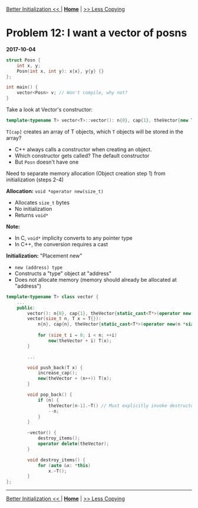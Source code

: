 [Better Initialization << ](./problem_11.md) | [**Home**](../README.md) | [>> Less Copying](./problem_13.md) 

# Problem 12: I want a vector of posns
**2017-10-04**

```C++
struct Posn {
    int x, y;
    Posn(int x, int y): x{x}, y{y} {}
};

int main() {
    vector<Posn> v; // Won't compile, why not?
}
```

Take a look at Vector's constructor:

```C++
template<typename T> vector<T>::vector(): n{0}, cap{1}, theVector{new T[cap]} {}
```
`T[cap]` creates an array of T objects, which `T` objects will be stored in the array?
- C++ always calls a constructor when creating an object.
- Which constructor gets called? The default constructor
- But `Posn` doesn't have one

Need to separate memory allocation (Object creation step 1) from initialization (steps 2-4)

**Allocation:** `void *operator new(size_t)`
- Allocates `size_t` bytes
- No initialization
- Returns `void*`

**Note:** 
- In C, `void*` implicity converts to any pointer type
- In C++, the conversion requires a cast

**Initialization:** "Placement new"
- `new (address) type`
- Constructs a "type" object at "address"
- Does not allocate memory (memory should already be allocated at "address")

```C++
template<typename T> class vector {
    ...
    public:
        vector(): n{0}, cap{1}, theVector{static_cast<T*>(operator new(sizeof(T)))} {}
        vector(size_t n, T x = T{}): 
            n{n}, cap{n}, theVector{static_cast<T*>(operator new(n *sizeof(T)))} {
            
            for (size_t i = 0; i < n; ++i)
                new(theVector + i) T(x);
        }

        ...

        void push_back(T x) {
            increase_cap();
            new(theVector + (n++)) T(x);
        }

        void pop_back() {
            if (n) {
                theVector[n-1].~T() // Must explicitly invoke destructor
                --n;
            }
        }

        ~vector() {
            destroy_items();
            operator delete(theVector);
        }

        void destroy_items() {
            for (auto &x: *this)
                x.~T();
        }
};
```

---
[Better Initialization << ](./problem_11.md) | [**Home**](../README.md) | [>> Less Copying](./problem_13.md) 
